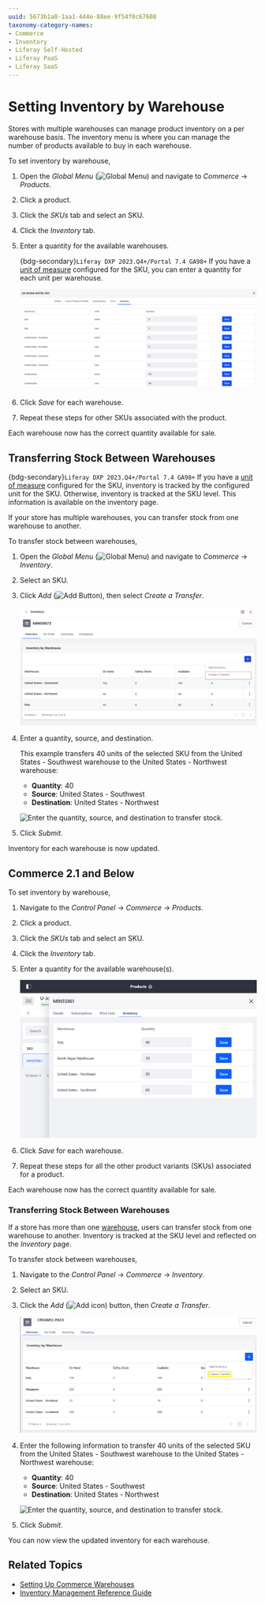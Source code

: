 ```yaml
---
uuid: 5673b1a0-1aa1-444e-88ee-9f54f0c67608
taxonomy-category-names:
- Commerce
- Inventory
- Liferay Self-Hosted
- Liferay PaaS
- Liferay SaaS
---
```

# Setting Inventory by Warehouse

Stores with multiple warehouses can manage product inventory on a per warehouse basis. The inventory menu is where you can manage the number of products available to buy in each warehouse.

To set inventory by warehouse,

1. Open the *Global Menu* (![Global Menu](../images/icon-applications-menu.png)) and navigate to *Commerce* &rarr; *Products*.

1. Click a product.

1. Click the *SKUs* tab and select an SKU.

1. Click the *Inventory* tab.

1. Enter a quantity for the available warehouses. 

   {bdg-secondary}`Liferay DXP 2023.Q4+/Portal 7.4 GA98+` If you have a [unit of measure](../product-management/creating-and-managing-products/products/units-of-measure.md) configured for the SKU, you can enter a quantity for each unit per warehouse.

   ![Enter the quantity of available units for an SKU in each warehouse.](./setting-inventory-by-warehouse/images/01.png)

1. Click *Save* for each warehouse.

1. Repeat these steps for other SKUs associated with the product.

Each warehouse now has the correct quantity available for sale.

## Transferring Stock Between Warehouses

{bdg-secondary}`Liferay DXP 2023.Q4+/Portal 7.4 GA98+` If you have a [unit of measure](../product-management/creating-and-managing-products/products/units-of-measure.md) configured for the SKU, inventory is tracked by the configured unit for the SKU. Otherwise, inventory is tracked at the SKU level. This information is available on the inventory page. 

If your store has multiple warehouses, you can transfer stock from one warehouse to another.

To transfer stock between warehouses,

1. Open the *Global Menu* (![Global Menu](../images/icon-applications-menu.png)) and navigate to *Commerce* &rarr; *Inventory*.

1. Select an SKU.

1. Click *Add* (![Add Button](../images/icon-add.png)), then select *Create a Transfer*.

   ![You can transfer stock from one warehouse to another.](./setting-inventory-by-warehouse/images/02.png)

1. Enter a quantity, source, and destination.

   This example transfers 40 units of the selected SKU from the United States - Southwest warehouse to the United States - Northwest warehouse:

   * **Quantity**: 40
   * **Source**: United States - Southwest
   * **Destination**: United States - Northwest

   ![Enter the quantity, source, and destination to transfer stock.](./setting-inventory-by-warehouse/images/03.png)

1. Click *Submit*.

Inventory for each warehouse is now updated.

## Commerce 2.1 and Below

To set inventory by warehouse,

1. Navigate to the *Control Panel* &rarr; *Commerce* &rarr; *Products*.

1. Click a product.

1. Click the *SKUs* tab and select an SKU.

1. Click the *Inventory* tab.

1. Enter a quantity for the available warehouse(s).

   ![Enter the number of available units for an SKU in each warehouse.](./setting-inventory-by-warehouse/images/04.png)

1. Click *Save* for each warehouse.

1. Repeat these steps for all the other product variants (SKUs) associated for a product.

Each warehouse now has the correct quantity available for sale.

### Transferring Stock Between Warehouses

If a store has more than one [warehouse](./setting-up-warehouses.md), users can transfer stock from one warehouse to another. Inventory is tracked at the SKU level and reflected on the *Inventory* page.

To transfer stock between warehouses,

1. Navigate to the *Control Panel* &rarr; *Commerce* &rarr; *Inventory*.

1. Select an SKU.

1. Click the *Add* (![Add icon](../images/icon-add.png)) button, then *Create a Transfer*.

   ![Users can transfer stock between warehouses](./setting-inventory-by-warehouse/images/05.png)

1. Enter the following information to transfer 40 units of the selected SKU from the United States - Southwest warehouse to the United States - Northwest warehouse:

   * **Quantity**: 40
   * **Source**: United States - Southwest
   * **Destination**: United States - Northwest

   ![Enter the quantity, source, and destination to transfer stock.](./setting-inventory-by-warehouse/images/03.png)

1. Click *Submit*.

You can now view the updated inventory for each warehouse.

## Related Topics

* [Setting Up Commerce Warehouses](./setting-up-warehouses.md)
* [Inventory Management Reference Guide](./inventory-management-reference-guide.md)
